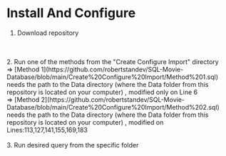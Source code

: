 # Install And Configure

1. Download repository
<br>
<br>
2. Run one of the methods from the "Create Configure Import" directory
<br>
=> [Method 1](https://github.com/robertstandev/SQL-Movie-Database/blob/main/Create%20Configure%20Import/Method%201.sql) needs the path to the Data directory (where the Data folder from this repository is located on your computer) , modified only on Line 6
<br>
=> [Method 2](https://github.com/robertstandev/SQL-Movie-Database/blob/main/Create%20Configure%20Import/Method%202.sql) needs the path to the Data directory (where the Data folder from this repository is located on your computer) , modified on Lines:113,127,141,155,169,183
<br>
<br>
3. Run desired query from the specific folder
